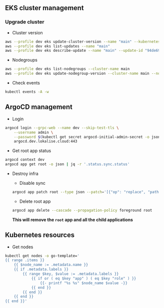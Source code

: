 ## EKS cluster management

### Upgrade cluster

- Cluster version

```bash
aws --profile dev eks update-cluster-version --name "main" --kubernetes-version "1.28"
aws --profile dev eks list-updates --name "main"
aws --profile dev eks describe-update --name "main" --update-id "94de69c1-9486-4e77-802b-99f56edad178"
```

- Nodegroups

```bash
aws --profile dev eks list-nodegroups --cluster-name main
aws --profile dev eks update-nodegroup-version --cluster-name main --nodegroup-name main-system
```

- Check events

```bash
kubectl events -A -w
```

## ArgoCD management

- Login

```bash
argocd login --grpc-web --name dev --skip-test-tls \
    --username admin \
    --password $(kubectl get secret argocd-initial-admin-secret -o jsonpath="{.data.password}" -n argocd | base64 -d) \
    argocd.dev.lokalise.cloud:443
```

- Get root app status

```bash
argocd context dev
argocd app get root -o json | jq -r '.status.sync.status'
```

- Destroy infra

    - Disable sync
    ```bash
    argocd app patch root --type json --patch='[{"op": "replace", "path": "/spec/syncPolicy", "value": null}]'
    ```

    - Delete root app
    ```bash
    argocd app delete --cascade --propagation-policy foreground root
    ```

    **This will remove the `root` app and all the child applications**

## Kubernetes resources

- Get nodes

```bash
kubectl get nodes -o go-template='
{{ range .items }}
    {{ $node_name := .metadata.name }}
    {{ if .metadata.labels }}
        {{ range $key, $value := .metadata.labels }}
            {{ if or ( eq $key "app" ) ( eq $key "role" ) }}
                {{- printf "%s %s" $node_name $value -}}
            {{ end }}
        {{ end }}
    {{ end }}
{{ end }}'
```
